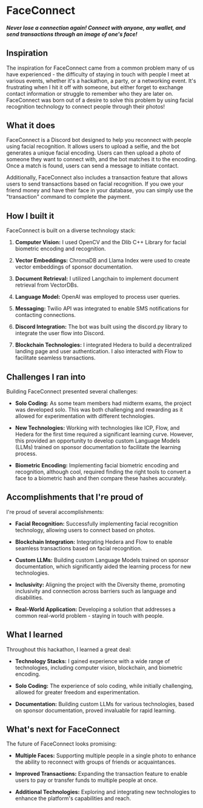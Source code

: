 # FaceConnect

##### Never lose a connection again! Connect with anyone, any wallet, and send transactions through an image of one's face!

## Inspiration

The inspiration for FaceConnect came from a common problem many of us have experienced - the difficulty of staying in touch with people I meet at various events, whether it's a hackathon, a party, or a networking event. It's frustrating when I hit it off with someone, but either forget to exchange contact information or struggle to remember who they are later on. FaceConnect was born out of a desire to solve this problem by using facial recognition technology to connect people through their photos!

## What it does

FaceConnect is a Discord bot designed to help you reconnect with people using facial recognition. It allows users to upload a selfie, and the bot generates a unique facial encoding. Users can then upload a photo of someone they want to connect with, and the bot matches it to the encoding. Once a match is found, users can send a message to initiate contact.

Additionally, FaceConnect also includes a transaction feature that allows users to send transactions based on facial recognition. If you owe your friend money and have their face in your database, you can simply use the "transaction" command to complete the payment.

## How I built it

FaceConnect is built on a diverse technology stack:

1. **Computer Vision:** I used OpenCV and the Dlib C++ Library for facial biometric encoding and recognition.

2. **Vector Embeddings:** ChromaDB and Llama Index were used to create vector embeddings of sponsor documentation.

3. **Document Retrieval:** I utilized Langchain to implement document retrieval from VectorDBs.

4. **Language Model:** OpenAI was employed to process user queries.

5. **Messaging:** Twilio API was integrated to enable SMS notifications for contacting connections.

6. **Discord Integration:** The bot was built using the discord.py library to integrate the user flow into Discord.

7. **Blockchain Technologies:** I integrated Hedera to build a decentralized landing page and user authentication. I also interacted with Flow to facilitate seamless transactions.

## Challenges I ran into

Building FaceConnect presented several challenges:

- **Solo Coding:** As some team members had midterm exams, the project was developed solo. This was both challenging and rewarding as it allowed for experimentation with different technologies.

- **New Technologies:** Working with technologies like ICP, Flow, and Hedera for the first time required a significant learning curve. However, this provided an opportunity to develop custom Language Models (LLMs) trained on sponsor documentation to facilitate the learning process.

- **Biometric Encoding:** Implementing facial biometric encoding and recognition, although cool, required finding the right tools to convert a face to a biometric hash and then compare these hashes accurately.

## Accomplishments that I're proud of

I're proud of several accomplishments:

- **Facial Recognition:** Successfully implementing facial recognition technology, allowing users to connect based on photos.

- **Blockchain Integration:** Integrating Hedera and Flow to enable seamless transactions based on facial recognition.

- **Custom LLMs:** Building custom Language Models trained on sponsor documentation, which significantly aided the learning process for new technologies.

- **Inclusivity:** Aligning the project with the Diversity theme, promoting inclusivity and connection across barriers such as language and disabilities.

- **Real-World Application:** Developing a solution that addresses a common real-world problem - staying in touch with people.

## What I learned

Throughout this hackathon, I learned a great deal:

- **Technology Stacks:** I gained experience with a wide range of technologies, including computer vision, blockchain, and biometric encoding.

- **Solo Coding:** The experience of solo coding, while initially challenging, allowed for greater freedom and experimentation.

- **Documentation:** Building custom LLMs for various technologies, based on sponsor documentation, proved invaluable for rapid learning.

## What's next for FaceConnect

The future of FaceConnect looks promising:

- **Multiple Faces:** Supporting multiple people in a single photo to enhance the ability to reconnect with groups of friends or acquaintances.

- **Improved Transactions:** Expanding the transaction feature to enable users to pay or transfer funds to multiple people at once.

- **Additional Technologies:** Exploring and integrating new technologies to enhance the platform's capabilities and reach.
